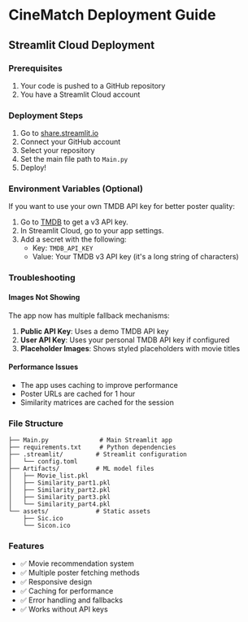 # CineMatch Deployment Guide

## Streamlit Cloud Deployment

### Prerequisites
1. Your code is pushed to a GitHub repository
2. You have a Streamlit Cloud account

### Deployment Steps
1. Go to [share.streamlit.io](https://share.streamlit.io)
2. Connect your GitHub account
3. Select your repository
4. Set the main file path to `Main.py`
5. Deploy!

### Environment Variables (Optional)
If you want to use your own TMDB API key for better poster quality:

1. Go to [TMDB](https://www.themoviedb.org/settings/api) to get a v3 API key.
2. In Streamlit Cloud, go to your app settings.
3. Add a secret with the following:
   - Key: `TMDB_API_KEY`
   - Value: Your TMDB v3 API key (it's a long string of characters)

### Troubleshooting

#### Images Not Showing
The app now has multiple fallback mechanisms:
1. **Public API Key**: Uses a demo TMDB API key
2. **User API Key**: Uses your personal TMDB API key if configured
3. **Placeholder Images**: Shows styled placeholders with movie titles

#### Performance Issues
- The app uses caching to improve performance
- Poster URLs are cached for 1 hour
- Similarity matrices are cached for the session

### File Structure
```
├── Main.py              # Main Streamlit app
├── requirements.txt     # Python dependencies
├── .streamlit/         # Streamlit configuration
│   └── config.toml
├── Artifacts/          # ML model files
│   ├── Movie_list.pkl
│   ├── Similarity_part1.pkl
│   ├── Similarity_part2.pkl
│   ├── Similarity_part3.pkl
│   └── Similarity_part4.pkl
└── assets/             # Static assets
    ├── Sic.ico
    └── Sicon.ico
```

### Features
- ✅ Movie recommendation system
- ✅ Multiple poster fetching methods
- ✅ Responsive design
- ✅ Caching for performance
- ✅ Error handling and fallbacks
- ✅ Works without API keys 